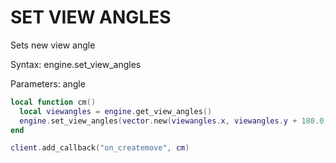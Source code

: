 # SET VIEW ANGLES

Sets new view angle

Syntax:	engine.set_view_angles

Parameters:	angle

```lua
local function cm()
  local viewangles = engine.get_view_angles()
  engine.set_view_angles(vector.new(viewangles.x, viewangles.y + 180.0, viewangles.z))
end

client.add_callback("on_createmove", cm)
```
